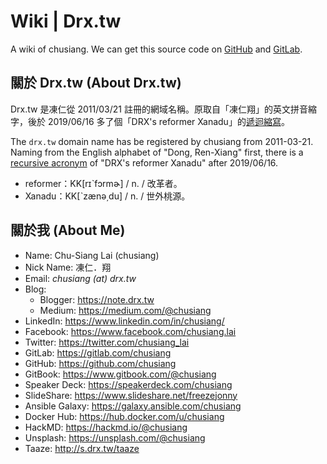 # Wiki | Drx.tw

A wiki of chusiang. We can get this source code on [GitHub](https://github.com/chusiang/wiki.drx.tw) and [GitLab](https://gitlab.com/chusiang/wiki.drx.tw).

## 關於 Drx.tw (About Drx.tw)

Drx.tw 是凍仁從 2011/03/21 註冊的網域名稱。原取自「凍仁翔」的英文拼音縮字，後於 2019/06/16 多了個「DRX's reformer Xanadu」的[遞迴縮寫](https://zh.wikipedia.org/wiki/%E9%80%92%E5%BD%92%E7%BC%A9%E5%86%99)。

The `drx.tw` domain name has be registered by chusiang from 2011-03-21. Naming from the English alphabet of "Dong, Ren-Xiang" first, there is a [recursive acronym](https://en.wikipedia.org/wiki/Recursive_acronym) of "DRX's reformer Xanadu" after 2019/06/16.

* reformer：KK[rɪˋfɔrmɚ] / n. / 改革者。
* Xanadu：KK[ˋzænə͵du] / n. / 世外桃源。

## 關於我 (About Me)

* Name: Chu-Siang Lai (chusiang)
* Nick Name: 凍仁．翔
* Email: *chusiang (at) drx.tw*
* Blog:
  * Blogger: https://note.drx.tw
  * Medium: https://medium.com/@chusiang
* LinkedIn: https://www.linkedin.com/in/chusiang/
* Facebook: https://www.facebook.com/chusiang.lai
* Twitter: https://twitter.com/chusiang_lai
* GitLab: https://gitlab.com/chusiang
* GitHub: https://github.com/chusiang
* GitBook: https://www.gitbook.com/@chusiang
* Speaker Deck: https://speakerdeck.com/chusiang
* SlideShare: https://www.slideshare.net/freezejonny
* Ansible Galaxy: https://galaxy.ansible.com/chusiang
* Docker Hub: https://hub.docker.com/u/chusiang
* HackMD: https://hackmd.io/@chusiang
* Unsplash: https://unsplash.com/@chusiang
* Taaze: http://s.drx.tw/taaze
